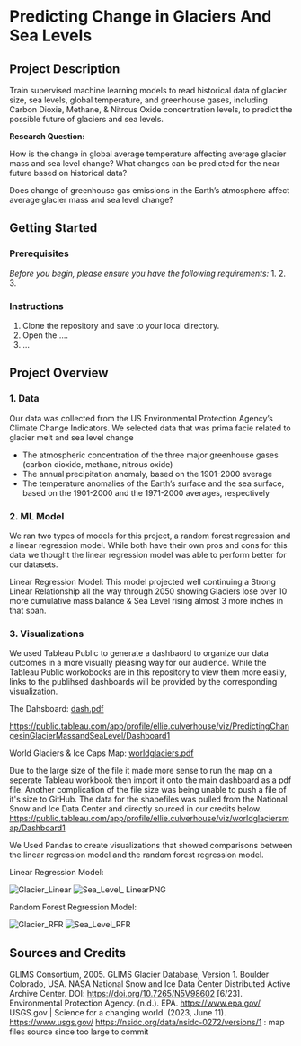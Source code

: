 # Predicting Change in Glaciers And Sea Levels

## Project Description

Train supervised machine learning models to read historical data of glacier size, sea levels, global temperature, and greenhouse gases, including Carbon Dioxie, Methane, & Nitrous Oxide concentration levels, to predict the possible future of glaciers and sea levels.

**Research Question:**

How is the change in global average temperature affecting average glacier mass and sea level change? What changes can be predicted for the near future based on historical data?

Does change of greenhouse gas emissions in the Earth’s atmosphere affect average glacier mass and sea level change? 


## Getting Started
### Prerequisites

*Before you begin, please ensure you have the following requirements:*
1.
2.
3.

### Instructions
1. Clone the repository and save to your local directory.
2. Open the ....
3. ...

## Project Overview

### 1. Data
Our data was collected from the US Environmental Protection Agency’s Climate Change Indicators.
We selected data that was prima facie related to glacier melt and sea level change
- The atmospheric concentration of the three major greenhouse gases (carbon dioxide, methane, nitrous oxide)
- The annual precipitation anomaly, based on the 1901-2000 average
- The temperature anomalies of the Earth’s surface and the sea surface, based on the 1901-2000 and the 1971-2000 averages, respectively

### 2. ML Model
We ran two types of models for this project, a random forest regression and a linear regression model. While both have their own pros and cons for this data we thought the linear regression model was able to perform better for our datasets.

Linear Regression Model:
This model projected well continuing a Strong Linear Relationship all the way through 2050 showing Glaciers lose over 10 more cumulative mass balance & Sea Level rising almost 3 more inches in that span.

### 3. Visualizations
We used Tableau Public to generate a dashbaord to organize our data outcomes in a more visually pleasing way for our audience. While the Tableau Public workobooks are in this repository to view them more easily, links to the publihsed dashboards will be provided by the corresponding visualization.

The Dahsboard:
[dash.pdf](https://github.com/Ekenc/Project4/files/11716584/dash.pdf)

https://public.tableau.com/app/profile/ellie.culverhouse/viz/PredictingChangesinGlacierMassandSeaLevel/Dashboard1

World Glaciers & Ice Caps Map:
[worldglaciers.pdf](https://github.com/Ekenc/Project4/files/11716586/worldglaciers.pdf)

Due to the large size of the file it made more sense to run the map on a seperate Tableau workbook then import it onto the main dashboard as a pdf file. Another complication of the file size was being unable to push a file of it's size to GitHub. The data for the shapefiles was pulled from the National Snow and Ice Data Center and directly sourced in our credits below.
https://public.tableau.com/app/profile/ellie.culverhouse/viz/worldglaciersmap/Dashboard1

We Used Pandas to create visualizations that showed comparisons between the linear regression model and the random forest regression model.

Linear Regression Model:

![Glacier_Linear](https://github.com/Ekenc/Project4/assets/119901186/ebbca2c5-2a24-4be8-a0b8-135df75768ad)
![Sea_Level_ LinearPNG](https://github.com/Ekenc/Project4/assets/119901186/81170b32-eb7f-4274-bbd3-f89e070f5193)

Random Forest Regression Model:

![Glacier_RFR](https://github.com/Ekenc/Project4/assets/119901186/0c591e92-4f48-45c8-8f75-4dc2114d0bc8)
![Sea_Level_RFR](https://github.com/Ekenc/Project4/assets/119901186/504bcc74-4597-4c79-a0a9-e0e675759df9)

## Sources and Credits
GLIMS Consortium, 2005. GLIMS Glacier Database, Version 1. Boulder Colorado, USA.  NASA National Snow and Ice Data Center Distributed Active Archive Center.  DOI: https://doi.org/10.7265/N5V98602  [6/23].
Environmental Protection Agency. (n.d.). EPA. https://www.epa.gov/ 
USGS.gov | Science for a changing world. (2023, June 11). https://www.usgs.gov/
https://nsidc.org/data/nsidc-0272/versions/1 : map files source since too large to commit
